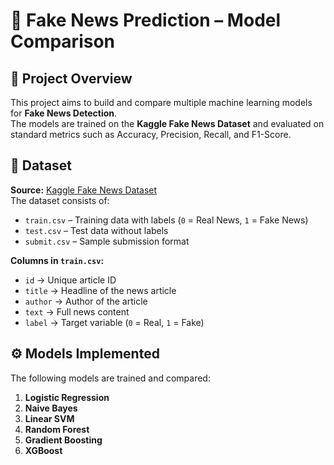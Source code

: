 # 📰 Fake News Prediction – Model Comparison

## 📌 Project Overview

This project aims to build and compare multiple machine learning models for **Fake News Detection**.  
The models are trained on the **Kaggle Fake News Dataset** and evaluated on standard metrics such as Accuracy, Precision, Recall, and F1-Score.


## 📂 Dataset

**Source:** [Kaggle Fake News Dataset](https://www.kaggle.com/c/fake-news/data)  
The dataset consists of:
- `train.csv` – Training data with labels (`0` = Real News, `1` = Fake News)  
- `test.csv` – Test data without labels  
- `submit.csv` – Sample submission format

**Columns in `train.csv`:**
- `id` → Unique article ID  
- `title` → Headline of the news article  
- `author` → Author of the article  
- `text` → Full news content  
- `label` → Target variable (`0` = Real, `1` = Fake)


## ⚙️ Models Implemented

The following models are trained and compared:
1. **Logistic Regression**
2. **Naive Bayes**
3. **Linear SVM**
4. **Random Forest**
5. **Gradient Boosting**
6. **XGBoost**
